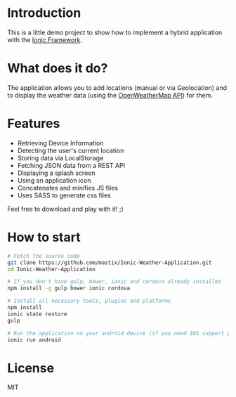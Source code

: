 # Introduction

This is a little demo project to show how to implement a hybrid application with the [Ionic Framework](http://ionicframework.com/).

# What does it do?

The application allows you to add locations (manual or via Geolocation) and to display the weather data (using the [OpenWeatherMap API](http://openweathermap.org/api)) for them.

# Features

* Retrieving Device Information
* Detecting the user's current location
* Storing data via LocalStorage
* Fetching JSON data from a REST API
* Displaying a splash screen
* Using an application icon
* Concatenates and minifies JS files
* Uses SASS to generate css files

Feel free to download and play with it! ;)

# How to start

```bash
# Fetch the source code
git clone https://github.com/mastix/Ionic-Weather-Application.git
cd Ionic-Weather-Application

# If you don't have gulp, bower, ionic and cordova already installed
npm install -g gulp bower ionic cordova

# Install all necessary tools, plugins and platforms
npm install
ionic state restore
gulp

# Run the application on your android device (if you need IOS support you have to install the ios platform)
ionic run android
```

# License

MIT
